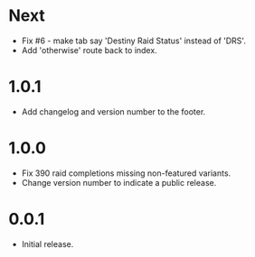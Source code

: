 # Next

* Fix #6 - make tab say 'Destiny Raid Status' instead of 'DRS'.
* Add 'otherwise' route back to index.

# 1.0.1

* Add changelog and version number to the footer.

# 1.0.0

* Fix 390 raid completions missing non-featured variants.
* Change version number to indicate a public release.

# 0.0.1

* Initial release.